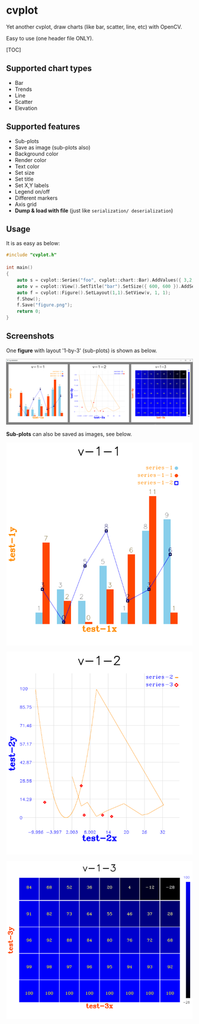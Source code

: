 # cvplot
Yet another cvplot, draw charts (like bar, scatter, line, etc) with OpenCV.

Easy to use (one header file ONLY).



[TOC]

## Supported chart types ##

- Bar
- Trends
- Line
- Scatter
- Elevation



## Supported features ##

- Sub-plots
- Save as image (sub-plots also)
- Background color
- Render color
- Text color
- Set size
- Set title
- Set X,Y labels
- Legend on/off
- Different markers
- Axis grid
- **Dump & load with file**  (just like `serialization/ deserialization`)



## Usage ##

It is as easy as below:

```cpp
#include "cvplot.h"

int main()
{
	auto s = cvplot::Series("foo", cvplot::chart::Bar).AddValues({ 3,2,5,9,0 });
	auto v = cvplot::View().SetTitle("bar").SetSize({ 600, 600 }).AddSeries(s);
	auto f = cvplot::Figure().SetLayout(1,1).SetView(v, 1, 1);
	f.Show();
	f.Save("figure.png");
    return 0;
}
```



## Screenshots ##

One **figure** with layout '1-by-3' (sub-plots) is shown as below.

![screenshot](imgs/figure.png)



**Sub-plots** can also be saved as images, see below.

![fig-1-1](imgs/figure[01-01].png)



![fig-1-2](imgs/figure[01-02].png)



![fig-1-3](imgs/figure[01-03].png)